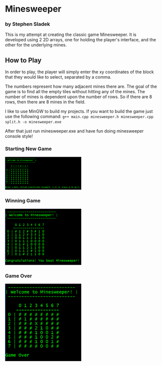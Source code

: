 # Minesweeper
### by Stephen Sladek

This is my attempt at creating the classic game Minesweeper. It is developed using 2 2D arrays, one for holding the player's interface, and the other for the underlying mines.

## How to Play
In order to play, the player will simply enter the xy coordinates of the block that they would like to select, separated by a comma.

The numbers represent how many adjacent mines there are. The goal of the game is to find all the empty tiles without hitting any of the mines. The number of mines is dependent upon the number of rows. So if there are 8 rows, then there are 8 mines in the field.

I like to use MinGW to build my projects. If you want to build the game just use the following command:
`g++ main.cpp minesweeper.h minesweeper.cpp split.h -o minesweeper.exe`

After that just run minesweeper.exe and have fun doing minesweeper console style!

### Starting New Game
<img src="https://github.com/StaneCobalt/mine-sweeper/blob/master/images/screenshot0.PNG" width="50%" />

### Winning Game
<img src="https://github.com/StaneCobalt/mine-sweeper/blob/master/images/screenshot2.PNG" width="50%" />

### Game Over
<img src="https://github.com/StaneCobalt/mine-sweeper/blob/master/images/screenshot1.PNG" width="50%" />
